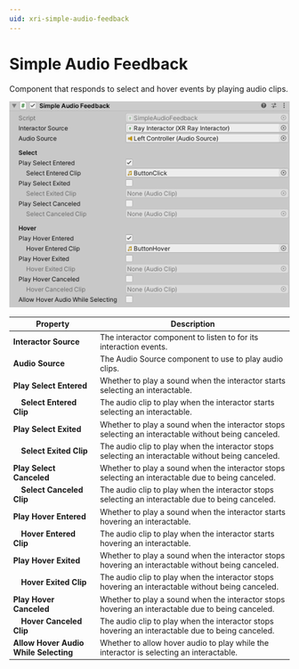 ```yaml
---
uid: xri-simple-audio-feedback
---
```

# Simple Audio Feedback

Component that responds to select and hover events by playing audio clips.

![SimpleAudioFeedback component](images/simple-audio-feedback.png)

| **Property** | **Description** |
|---|---|
| **Interactor Source** | The interactor component to listen to for its interaction events. |
| **Audio Source** | The Audio Source component to use to play audio clips. |
| **Play Select Entered** | Whether to play a sound when the interactor starts selecting an interactable. |
| &emsp;**Select Entered Clip** | The audio clip to play when the interactor starts selecting an interactable. |
| **Play Select Exited** | Whether to play a sound when the interactor stops selecting an interactable without being canceled. |
| &emsp;**Select Exited Clip** | The audio clip to play when the interactor stops selecting an interactable without being canceled. |
| **Play Select Canceled** | Whether to play a sound when the interactor stops selecting an interactable due to being canceled. |
| &emsp;**Select Canceled Clip** | The audio clip to play when the interactor stops selecting an interactable due to being canceled. |
| **Play Hover Entered** | Whether to play a sound when the interactor starts hovering an interactable. |
| &emsp;**Hover Entered Clip** | The audio clip to play when the interactor starts hovering an interactable. |
| **Play Hover Exited** | Whether to play a sound when the interactor stops hovering an interactable without being canceled. |
| &emsp;**Hover Exited Clip** | The audio clip to play when the interactor stops hovering an interactable without being canceled. |
| **Play Hover Canceled** | Whether to play a sound when the interactor stops hovering an interactable due to being canceled. |
| &emsp;**Hover Canceled Clip** | The audio clip to play when the interactor stops hovering an interactable due to being canceled. |
| **Allow Hover Audio While Selecting** | Whether to allow hover audio to play while the interactor is selecting an interactable. |
